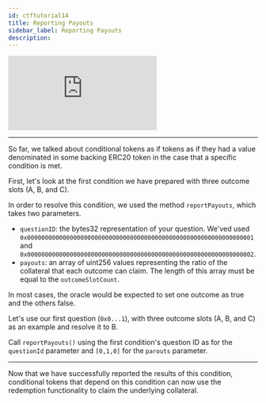 ```yaml
---
id: ctftutorial14
title: Reporting Payouts
sidebar_label: Reporting Payouts
description:
---
```

<div class="resp-container">
    <iframe class="resp-iframe" src="https://www.youtube-nocookie.com/embed/uZNWq07Y4Ag?start=4751" frameborder="0" allow="accelerometer; autoplay; encrypted-media; gyroscope; picture-in-picture" allowfullscreen></iframe>
</div>

---

So far, we talked about conditional tokens as if tokens as if they had a value denominated in some backing ERC20 token in the case that a specific condition is met.

First, let's look at the first condition we have prepared with three outcome slots (A, B, and C).

In order to resolve this condition, we used the method `reportPayouts`, which takes two parameters.
* `questionID`: the bytes32 representation of your question. We'ved used `0x0000000000000000000000000000000000000000000000000000000000000001` and `0x0000000000000000000000000000000000000000000000000000000000000002`.
* `payouts`: an array of uint256 values representing the ratio of the collateral that each outcome can claim. The length of this array must be equal to the `outcomeSlotCount`.

In most cases, the oracle would be expected to set one outcome as true and the others false.

Let's use our first question (`0x0...1`), with three outcome slots (A, B, and C) as an example and resolve it to B.

Call `reportPayouts()` using the first condition's question ID as for the `questionId` parameter and `[0,1,0]` for the `parouts` parameter.

---

Now that we have successfully reported the results of this condition, conditional tokens that depend on this condition can now use the redemption functionality to claim the underlying collateral.
